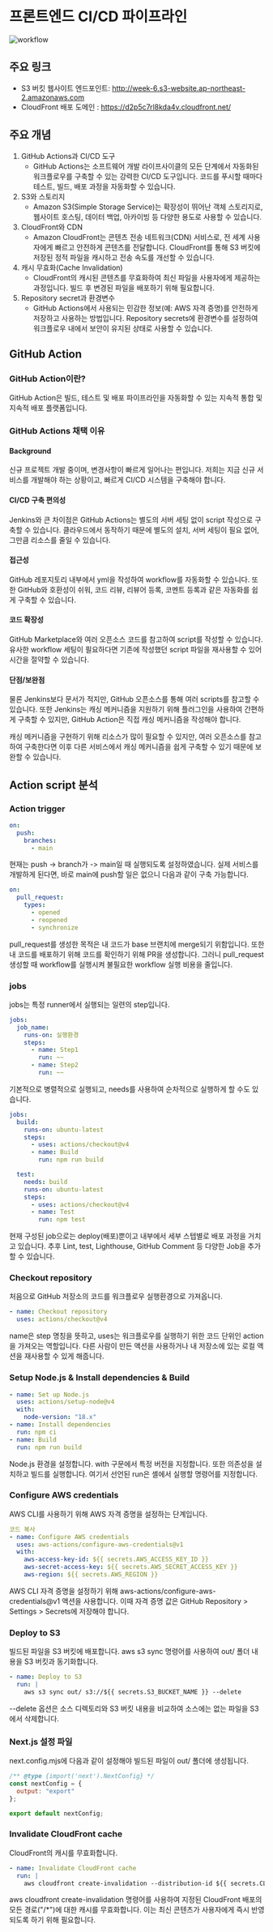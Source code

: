 # 프론트엔드 CI/CD 파이프라인

![workflow](public/workflow_3.png)


## 주요 링크
* S3 버킷 웹사이트 엔드포인트: http://week-6.s3-website.ap-northeast-2.amazonaws.com
* CloudFront 배포 도메인 : https://d2p5c7rl8kda4v.cloudfront.net/

## 주요 개념
1. GitHub Actions과 CI/CD 도구
    - GitHub Actions는 소프트웨어 개발 라이프사이클의 모든 단계에서 자동화된 워크플로우를 구축할 수 있는 강력한 CI/CD 도구입니다. 코드를 푸시할 때마다 테스트, 빌드, 배포 과정을 자동화할 수 있습니다.
2. S3와 스토리지
    - Amazon S3(Simple Storage Service)는 확장성이 뛰어난 객체 스토리지로, 웹사이트 호스팅, 데이터 백업, 아카이빙 등 다양한 용도로 사용할 수 있습니다.
3. CloudFront와 CDN
    - Amazon CloudFront는 콘텐츠 전송 네트워크(CDN) 서비스로, 전 세계 사용자에게 빠르고 안전하게 콘텐츠를 전달합니다. CloudFront를 통해 S3 버킷에 저장된 정적 파일을 캐시하고 전송 속도를 개선할 수 있습니다.
4. 캐시 무효화(Cache Invalidation)
    - CloudFront의 캐시된 콘텐츠를 무효화하여 최신 파일을 사용자에게 제공하는 과정입니다. 빌드 후 변경된 파일을 배포하기 위해 필요합니다.
5. Repository secret과 환경변수
    - GitHub Actions에서 사용되는 민감한 정보(예: AWS 자격 증명)를 안전하게 저장하고 사용하는 방법입니다. Repository secrets에 환경변수를 설정하여 워크플로우 내에서 보안이 유지된 상태로 사용할 수 있습니다.



## GitHub Action

### GitHub Action이란?
GitHub Action은 빌드, 테스트 및 배포 파이프라인을 자동화할 수 있는 지속적 통합 및 지속적 배포 플랫폼입니다.

### GitHub Actions 채택 이유

#### Background
신규 프로젝트 개발 중이며, 변경사항이 빠르게 일어나는 편입니다. 저희는 지금 신규 서비스를 개발해야 하는 상황이고, 빠르게 CI/CD 시스템을 구축해야 합니다.

#### CI/CD 구축 편의성
Jenkins와 큰 차이점은 GitHub Actions는 별도의 서버 세팅 없이 script 작성으로 구축할 수 있습니다. 클라우드에서 동작하기 때문에 별도의 설치, 서버 세팅이 필요 없어, 그만큼 리소스를 줄일 수 있습니다.

#### 접근성
GitHub 레포지토리 내부에서 yml을 작성하여 workflow를 자동화할 수 있습니다. 또한 GitHub와 호환성이 쉬워, 코드 리뷰, 리뷰어 등록, 코멘트 등록과 같은 자동화를 쉽게 구축할 수 있습니다.

#### 코드 확장성
GitHub Marketplace와 여러 오픈소스 코드를 참고하여 script를 작성할 수 있습니다. 유사한 workflow 세팅이 필요하다면 기존에 작성했던 script 파일을 재사용할 수 있어 시간을 절약할 수 있습니다.

#### 단점/보완점
물론 Jenkins보다 문서가 적지만, GitHub 오픈소스를 통해 여러 scripts를 참고할 수 있습니다. 또한 Jenkins는 캐싱 메커니즘을 지원하기 위해 플러그인을 사용하여 간편하게 구축할 수 있지만, GitHub Action은 직접 캐싱 메커니즘을 작성해야 합니다.

캐싱 메커니즘을 구현하기 위해 리소스가 많이 필요할 수 있지만, 여러 오픈소스를 참고하여 구축한다면 이후 다른 서비스에서 캐싱 메커니즘을 쉽게 구축할 수 있기 때문에 보완할 수 있습니다.

## Action script 분석

### Action trigger
```yaml
on:
  push:
    branches:
      - main
```


현재는 push -> branch가 -> main일 때 실행되도록 설정하였습니다. 실제 서비스를 개발하게 된다면, 바로 main에 push할 일은 없으니 다음과 같이 구축 가능합니다.

```yaml
on:
  pull_request:
    types:
      - opened
      - reopened
      - synchronize
```
pull_request를 생성한 목적은 내 코드가 base 브랜치에 merge되기 위함입니다. 또한 내 코드를 배포하기 위해 코드를 확인하기 위해 PR을 생성합니다. 그러니 pull_request 생성할 때 workflow를 실행시켜 불필요한 workflow 실행 비용을 줄입니다.

### jobs
jobs는 특정 runner에서 실행되는 일련의 step입니다.

```yaml
jobs:
  job_name:
    runs-on: 실행환경
    steps:
      - name: Step1
        run: ~~
      - name: Step2
        run: ~~
```
기본적으로 병렬적으로 실행되고, needs를 사용하여 순차적으로 실행하게 할 수도 있습니다.

```yaml 
jobs:
  build:
    runs-on: ubuntu-latest
    steps:
      - uses: actions/checkout@v4
      - name: Build
        run: npm run build

  test:
    needs: build
    runs-on: ubuntu-latest
    steps:
      - uses: actions/checkout@v4
      - name: Test
        run: npm test
```
현재 구성된 job으로는 deploy(배포)뿐이고 내부에서 세부 스텝별로 배포 과정을 거치고 있습니다. 추후 Lint, test, Lighthouse, GitHub Comment 등 다양한 Job을 추가할 수 있습니다.

### Checkout repository
처음으로 GitHub 저장소의 코드를 워크플로우 실행환경으로 가져옵니다.

```yaml 
- name: Checkout repository
  uses: actions/checkout@v4
```
name은 step 명칭을 뜻하고, uses는 워크플로우를 실행하기 위한 코드 단위인 action을 가져오는 역할입니다. 다른 사람이 만든 액션을 사용하거나 내 저장소에 있는 로컬 액션을 재사용할 수 있게 해줍니다.

### Setup Node.js & Install dependencies & Build
```yaml 
- name: Set up Node.js
  uses: actions/setup-node@v4
  with:
    node-version: "18.x"
- name: Install dependencies
  run: npm ci
- name: Build
  run: npm run build
```
Node.js 환경을 설정합니다. with 구문에서 특정 버전을 지정합니다. 또한 의존성을 설치하고 빌드를 실행합니다. 여기서 선언된 run은 셸에서 실행할 명령어를 지정합니다.

### Configure AWS credentials
AWS CLI를 사용하기 위해 AWS 자격 증명을 설정하는 단계입니다.

```yaml
코드 복사
- name: Configure AWS credentials
  uses: aws-actions/configure-aws-credentials@v1
  with:
    aws-access-key-id: ${{ secrets.AWS_ACCESS_KEY_ID }}
    aws-secret-access-key: ${{ secrets.AWS_SECRET_ACCESS_KEY }}
    aws-region: ${{ secrets.AWS_REGION }}
```
AWS CLI 자격 증명을 설정하기 위해 aws-actions/configure-aws-credentials@v1 액션을 사용합니다. 이때 자격 증명 값은 GitHub Repository > Settings > Secrets에 저장해야 합니다.

### Deploy to S3
빌드된 파일을 S3 버킷에 배포합니다. aws s3 sync 명령어를 사용하여 out/ 폴더 내용을 S3 버킷과 동기화합니다.

```yaml 
- name: Deploy to S3
  run: |
    aws s3 sync out/ s3://${{ secrets.S3_BUCKET_NAME }} --delete
```
--delete 옵션은 소스 디렉토리와 S3 버킷 내용을 비교하여 소스에는 없는 파일을 S3에서 삭제합니다.

### Next.js 설정 파일 
next.config.mjs에 다음과 같이 설정해야 빌드된 파일이 out/ 폴더에 생성됩니다.
```javascript 
/** @type {import('next').NextConfig} */
const nextConfig = {
  output: "export"
};

export default nextConfig;
```
### Invalidate CloudFront cache
CloudFront의 캐시를 무효화합니다.

```yaml 
- name: Invalidate CloudFront cache
  run: |
    aws cloudfront create-invalidation --distribution-id ${{ secrets.CLOUDFRONT_DISTRIBUTION_ID }} --paths "/*"
```
aws cloudfront create-invalidation 명령어를 사용하여 지정된 CloudFront 배포의 모든 경로("/*")에 대한 캐시를 무효화합니다. 이는 최신 콘텐츠가 사용자에게 즉시 반영되도록 하기 위해 필요합니다.

